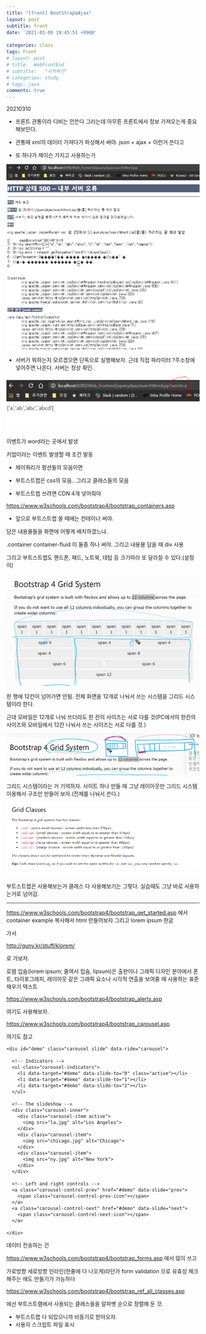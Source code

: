 ```yaml
---
title: "[front] BootStrap&Ajax"
layout: post
subtitle: front
date: '2021-03-09 19:45:51 +0900'

categories: class
tags: Front
# layout: post
# title:  WebFrontEnd
# subtitle:   "시작하기"
# categories: study
# tags: java
comments: true
---
```


20210310

- 프론트 관통이라 디비는 안쓴다 그러는데 아무튼 프론트에서 정보 가져오는게 중요해보인다.
- 관통때 xml의 데이터 가져다가 파싱해서 써야.
json + ajax + 이런거 쓴다고

- 또 하나가 제이슨 가지고 사용하는거


![20210310_093327](/assets/20210310_093327.png)


- 서버가 뭐하는지 모르겠으면 단독으로 실행해보자.
근데 직접 파라미터 ?주소창에 넣어주면 나온다.
서버는 정상 확인.


![20210310_093438](/assets/20210310_093438.png)


이벤트가 word라는 곳에서 발생

키업이라는 이벤트 발생할 때 조건 발동

- 제이쿼리가 펑션들의 모음이면
- 부트스트랩은 css의 모음.. 그리고 클래스들의 모음

- 부트스트랩 쓰려면 CDN 4개 넣어줘야

https://www.w3schools.com/bootstrap4/bootstrap_containers.asp

- 앞으로 부트스트랩 쓸 때에는 컨테이너 써야.

담은 내용물들을 화면에 어떻게 배치하겠느냐.

.container
container-fluid
이 둘중 하나 써야. 그리고 내용물 담을 때 div 사용


그리고 부트스트랩도 핸드폰, 패드, 노트북, 데탑 등 크기따라 또 달라질 수 있다.(설정이)

![20210310_105447](/assets/20210310_105447.png)

한 행에 12칸이 넘어가면 안됨.
전체 화면을 12개로 나눠서 쓰는 시스템을 그리드 시스템이라 한다.


근데 모바일은 12개로 나눠 쓰더라도 한 칸의 사이즈는 서로 다를 것(PC에서의 한칸의 사이즈와 모바일에서 12칸 나눠서 쓰는 사이즈는 서로 다를 것.)


![20210310_105643](/assets/20210310_105643.png)

그리드 시스템이라는 거 기억하자.
사이트 하나 만들 때 그냥 레이아웃만 그리드 시스템 이용해서 구조만 만들어 보자.(전체를 나눠서 쓴다.)

![20210310_110236](/assets/20210310_110236.png)

부트스트랩은 사용해보는거 클래스 다 사용해보기는 그렇다. 실습때도 그냥 바로 사용하는거로 넘어감.


-----
https://www.w3schools.com/bootstrap4/bootstrap_get_started.asp
에서 container example 복사해서 html 만들어보자
그리고
lorem ipsum 한글

가서

http://guny.kr/stuff/klorem/

로 가보자.

로렘 입숨(lorem ipsum; 줄여서 립숨, lipsum)은 출판이나 그래픽 디자인 분야에서 폰트, 타이포그래피, 레이아웃 같은 그래픽 요소나 시각적 연출을 보여줄 때 사용하는 표준 채우기 텍스트


https://www.w3schools.com/bootstrap4/bootstrap_alerts.asp

여기도 사용해보자.

https://www.w3schools.com/bootstrap4/bootstrap_carousel.asp

여기도 참고

```
<div id="demo" class="carousel slide" data-ride="carousel">

  <!-- Indicators -->
  <ul class="carousel-indicators">
    <li data-target="#demo" data-slide-to="0" class="active"></li>
    <li data-target="#demo" data-slide-to="1"></li>
    <li data-target="#demo" data-slide-to="2"></li>
  </ul>

  <!-- The slideshow -->
  <div class="carousel-inner">
    <div class="carousel-item active">
      <img src="la.jpg" alt="Los Angeles">
    </div>
    <div class="carousel-item">
      <img src="chicago.jpg" alt="Chicago">
    </div>
    <div class="carousel-item">
      <img src="ny.jpg" alt="New York">
    </div>
  </div>

  <!-- Left and right controls -->
  <a class="carousel-control-prev" href="#demo" data-slide="prev">
    <span class="carousel-control-prev-icon"></span>
  </a>
  <a class="carousel-control-next" href="#demo" data-slide="next">
    <span class="carousel-control-next-icon"></span>
  </a>

</div>
```

데이터 전송하는 건

https://www.w3schools.com/bootstrap4/bootstrap_forms.asp
에서 많이 쓰고

가로방향 세로방향 인라인(한줄에 다 나오게)라던가
form validation 으로 유효성 체크해주는 애도 만들기가 가능하다



https://www.w3schools.com/bootstrap4/bootstrap_ref_all_classes.asp

에선 부트스트램에서 사용되는 클래스들을 알파벳 순으로 정렬해 둔 것.

- 부트스트랩 다 되있으니까 비동기로 받아오자.
- 사용자 스크립트 파일 표시
